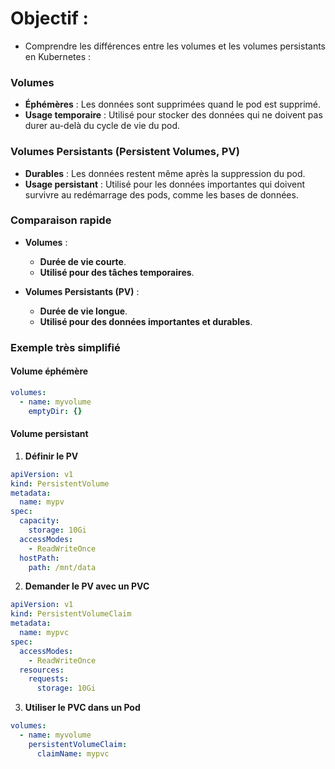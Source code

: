 # Objectif :
- Comprendre les différences entre les volumes et les volumes persistants en Kubernetes :

### Volumes
- **Éphémères** : Les données sont supprimées quand le pod est supprimé.
- **Usage temporaire** : Utilisé pour stocker des données qui ne doivent pas durer au-delà du cycle de vie du pod.

### Volumes Persistants (Persistent Volumes, PV)
- **Durables** : Les données restent même après la suppression du pod.
- **Usage persistant** : Utilisé pour les données importantes qui doivent survivre au redémarrage des pods, comme les bases de données.

### Comparaison rapide
- **Volumes** : 
  - **Durée de vie courte**.
  - **Utilisé pour des tâches temporaires**.

- **Volumes Persistants (PV)** :
  - **Durée de vie longue**.
  - **Utilisé pour des données importantes et durables**.

### Exemple très simplifié

#### Volume éphémère

```yaml
volumes:
  - name: myvolume
    emptyDir: {}
```

#### Volume persistant

1. **Définir le PV**

```yaml
apiVersion: v1
kind: PersistentVolume
metadata:
  name: mypv
spec:
  capacity:
    storage: 10Gi
  accessModes:
    - ReadWriteOnce
  hostPath:
    path: /mnt/data
```

2. **Demander le PV avec un PVC**

```yaml
apiVersion: v1
kind: PersistentVolumeClaim
metadata:
  name: mypvc
spec:
  accessModes:
    - ReadWriteOnce
  resources:
    requests:
      storage: 10Gi
```

3. **Utiliser le PVC dans un Pod**

```yaml
volumes:
  - name: myvolume
    persistentVolumeClaim:
      claimName: mypvc
```
